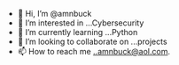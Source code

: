 - 👋 Hi, I’m @amnbuck
- 👀 I’m interested in ...Cybersecurity
- 🌱 I’m currently learning ...Python
- 💞️ I’m looking to collaborate on ...projects
- 📫 How to reach me ..amnbuck@aol.com.

<!---
amnbuck/amnbuck is a ✨ special ✨ repository because its `README.md` (this file) appears on your GitHub profile.
You can click the Preview link to take a look at your changes.
--->
